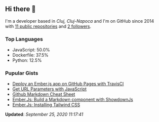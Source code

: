 <h2>Hi there 👋</h2>

<!-- This is just the base template, feel free to change it. -->

<p>
    I'm a developer based in <i>Cluj, Cluj-Napoca</i>
    and I'm on GitHub since 2014
    with <a href="https://github.com/Robert-96?tab=repositories">11 public repositories</a>
    and <a href="https://github.com/Robert-96?tab=followers">2 followers</a>.
</p>

<h3>Top Languages</h3>

<ul>
    <li>JavaScript: 50.0%</li>
    <li>Dockerfile: 37.5%</li>
    <li>Python: 12.5%</li>
</ul>

<h3>Pupular Gists</h3>

<ul>
        <li><a href="https://gist.github.com/fd31c707ba9600dd8a92678d37743f92">Deploy an Ember.js app on GitHub Pages with TravisCI</a></li>
        <li><a href="https://gist.github.com/9b228156dda87c1b314bfe4790a7b45a">Get URL Parameters with JavaScript</a></li>
        <li><a href="https://gist.github.com/048fddefc20e6860aeca6949a2443adf">Github Markdown Cheat Sheet</a></li>
        <li><a href="https://gist.github.com/5591eaa07cb56500505a5daa747e2d0b">Ember.Js: Build a Markdown component with ShowdownJs</a></li>
        <li><a href="https://gist.github.com/4d85dcafe05d9e5e72d813ae7107cc47">Ember.Js: Installing Tailwind CSS</a></li>
</ul>

<p><strong>Updated</strong>: <i>September 25, 2020 11:17:41</i></p>